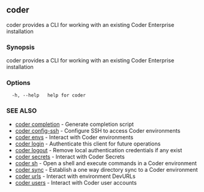 ## coder

coder provides a CLI for working with an existing Coder Enterprise installation

### Synopsis

coder provides a CLI for working with an existing Coder Enterprise installation

### Options

```
  -h, --help   help for coder
```

### SEE ALSO

* [coder completion](coder_completion.md)	 - Generate completion script
* [coder config-ssh](coder_config-ssh.md)	 - Configure SSH to access Coder environments
* [coder envs](coder_envs.md)	 - Interact with Coder environments
* [coder login](coder_login.md)	 - Authenticate this client for future operations
* [coder logout](coder_logout.md)	 - Remove local authentication credentials if any exist
* [coder secrets](coder_secrets.md)	 - Interact with Coder Secrets
* [coder sh](coder_sh.md)	 - Open a shell and execute commands in a Coder environment
* [coder sync](coder_sync.md)	 - Establish a one way directory sync to a Coder environment
* [coder urls](coder_urls.md)	 - Interact with environment DevURLs
* [coder users](coder_users.md)	 - Interact with Coder user accounts
